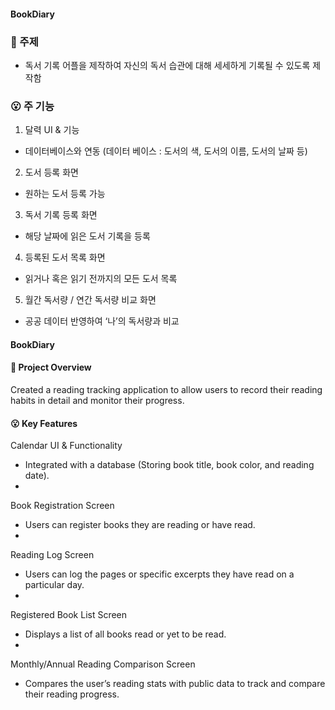 #### BookDiary

### 🧐 주제

- 독서 기록 어플을 제작하여 자신의 독서 습관에 대해 세세하게 기록될 수 있도록 제작함

### 😮 주 기능

1) 달력 UI & 기능

- 데이터베이스와 연동 (데이터 베이스 : 도서의 색, 도서의 이름, 도서의 날짜 등)

2) 도서 등록 화면

- 원하는 도서 등록 가능

3) 독서 기록 등록 화면

- 해당 날짜에 읽은 도서 기록을 등록

4) 등록된 도서 목록 화면

- 읽거나 혹은 읽기 전까지의 모든 도서 목록

5) 월간 독서량 / 연간 독서량 비교 화면

- 공공 데이터 반영하여 ‘나’의 독서량과 비교




#### BookDiary

#### 🧐 Project Overview
Created a reading tracking application to allow users to record their reading habits in detail and monitor their progress.


#### 😮 Key Features

Calendar UI & Functionality
- Integrated with a database (Storing book title, book color, and reading date).
- 
Book Registration Screen
- Users can register books they are reading or have read.
- 
Reading Log Screen
- Users can log the pages or specific excerpts they have read on a particular day.
- 
Registered Book List Screen
- Displays a list of all books read or yet to be read.
- 
Monthly/Annual Reading Comparison Screen
- Compares the user’s reading stats with public data to track and compare their reading progress.


